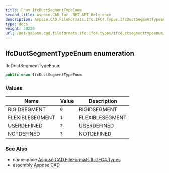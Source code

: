 ```yaml
---
title: Enum IfcDuctSegmentTypeEnum
second_title: Aspose.CAD for .NET API Reference
description: Aspose.CAD.FileFormats.Ifc.IFC4.Types.IfcDuctSegmentTypeEnum enum. IfcDuctSegmentTypeEnum
type: docs
weight: 30220
url: /net/aspose.cad.fileformats.ifc.ifc4.types/ifcductsegmenttypeenum/
---
```

## IfcDuctSegmentTypeEnum enumeration

IfcDuctSegmentTypeEnum

```csharp
public enum IfcDuctSegmentTypeEnum
```

### Values

| Name | Value | Description |
| --- | --- | --- |
| RIGIDSEGMENT | `0` | RIGIDSEGMENT |
| FLEXIBLESEGMENT | `1` | FLEXIBLESEGMENT |
| USERDEFINED | `2` | USERDEFINED |
| NOTDEFINED | `3` | NOTDEFINED |

### See Also

* namespace [Aspose.CAD.FileFormats.Ifc.IFC4.Types](../../aspose.cad.fileformats.ifc.ifc4.types/)
* assembly [Aspose.CAD](../../)


